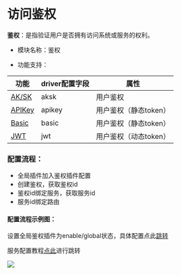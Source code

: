 # 访问鉴权

**鉴权**：是指验证用户是否拥有访问系统或服务的权利。

* 模块名称：鉴权

* 功能支持：

| 功能                                 | driver配置字段 | 属性                  |
| ------------------------------------ | -------------- | --------------------- |
| [AK/SK](/docs/auth/aksk.md)    | aksk           | 用户鉴权              |
| [APIKey](/docs/auth/apikey.md) | apikey         | 用户鉴权（静态token） |
| [Basic](/docs/auth/basic.md)   | basic          | 用户鉴权（静态token） |
| [JWT](/docs/auth/jwt.md)       | jwt            | 用户鉴权（动态token） |



### 配置流程：

* 全局插件加入鉴权插件配置
* 创建鉴权，获取鉴权id
* 鉴权id绑定服务，获取服务id
* 服务id绑定路由



#### 配置流程示例图：

设置全局鉴权插件为enable/global状态，具体配置点此[跳转](/docs/plugins)

服务配置教程[点此](/docs/service/http.md)进行跳转


![](http://data.eolinker.com/course/VLuGFHb49e061c9e4182ead46bff6aa89520721a2f3cc72.png)




